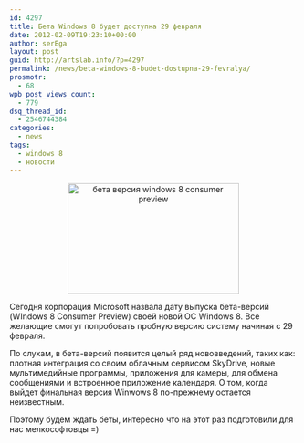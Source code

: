 ```yaml
---
id: 4297
title: Бета Windows 8 будет доступна 29 февраля
date: 2012-02-09T19:23:10+00:00
author: serEga
layout: post
guid: http://artslab.info/?p=4297
permalink: /news/beta-windows-8-budet-dostupna-29-fevralya/
prosmotr:
  - 68
wpb_post_views_count:
  - 779
dsq_thread_id:
  - 2546744384
categories:
  - news
tags:
  - windows 8
  - новости
---
```

<center>
  <a href="http://artslab.info/img/win8_beta_consumer_preview.jpg"><img src="http://artslab.info/img/win8_beta_consumer_preview-300x194.jpg" alt="бета версия windows 8 consumer preview" title="win8_beta_consumer_preview" width="300" height="194" class="aligncenter size-medium wp-image-4300" /></a>
</center>

Сегодня корпорация Microsoft назвала дату выпуска бета-версий (WIndows 8 Consumer Preview) своей новой ОС Windows 8. Все желающие смогут попробовать пробную версию систему начиная с 29 февраля.


По слухам, в бета-версий появится целый ряд нововведений, таких как: плотная интеграция со своим облачным сервисом SkyDrive, новые мультимедийные программы, приложения для камеры, для обмена сообщениями и встроенное приложение календаря. О том, когда выйдет финальная версия Winwows 8 по-прежнему остается неизвестным.

Поэтому будем ждать беты, интересно что на этот раз подготовили для нас мелкософтовцы =)